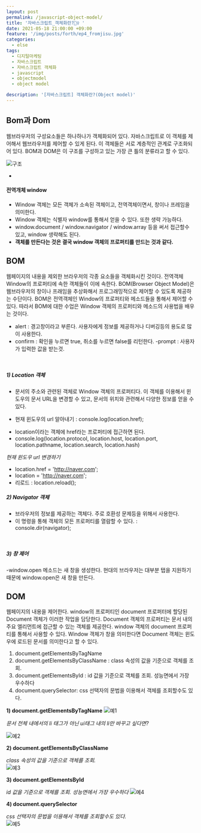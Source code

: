 ```yaml
---
layout: post
permalink: /javascript-object-model/
title: '자바스크립트_객체화란?💇‍♀️ '
date: 2021-05-18 21:00:00 +09:00
feature: '/img/posts/forth/ep4_fromjisu.jpg'
categories:
  - else
tags:
  - 디지털마케팅
  - 자바스크립트
  - 자바스크립트 객체화
  - javascript
  - objectmodel
  - object model

description: '[자바스크립트] 객체화란?(Object model)'
---
```


## Bom과 Dom

웹브라우저의 구성요소들은 하나하나가 객체화되어 있다. 자바스크립트로 이 객체를 제어해서 웹브라우저를 제어할 수 있게 된다. 이 객체들은 서로 계층적인 관계로 구조화되어 있다. BOM과 DOM은 이 구조를 구성하고 있는 가장 큰 틀의 분류라고 할 수 있다.

 ![구조](/img/posts/forth/first.JPG)  

-


#### 전역개체 window ####
- Window 객체는 모든 객체가 소속된 객체이고, 전역객체이면서, 창이나 프레임을 의미한다.
- Window 객체는 식별자 window를 통해서 얻을 수 있다. 또한 생략 가능하다.
- window.document / window.navigator / window.array 등을 써서 접근할수 있고, window 생략해도 된다.
- **객체를 만든다는 것은 결국 window 객체의 프로퍼티를 만드는 것과 같다.**


## BOM ##

웹페이지의 내용을 제외한 브라우저의 각종 요소들을 객체화시킨 것이다. 전역객체 Window의 프로퍼티에 속한 객체들이 이에 속한다. BOM(Browser Object Model)은  웹브라우저의 창이나 프래임을 추상화해서 프로그래밍적으로 제어할 수 있도록 제공하는 수단이다. BOM은 전역객체인 Window의 프로퍼티와 메소드들을 통해서 제어할 수 있다. 따라서 BOM에 대한 수업은 Window 객체의 프로퍼티와 메소드의 사용법을 배우는 것이다.

 - alert : 경고창이라고 부른다. 사용자에게 정보를 제공하거나 디버깅등의 용도로 많이 사용한다.
 - confirm : 확인을 누르면 true, 취소를 누르면 false를 리턴한다.
 -prompt : 사용자가 입력한 값을 받는것.

​

##### 1) Location 객체 #####

 -  문서의 주소와 관련된 객체로 Window 객체의 프로퍼티다. 이 객체를 이용해서 윈도우의 문서 URL을 변경할 수 있고, 문서의 위치와 관련해서 다양한 정보를 얻을 수 있다.
 * 현재 윈도우의 url 알아내기 : console.log(location.href);
 - location이라는 객체에 href라는 프로퍼티에 접근하면 된다.
 - console.log(location.protocol, location.host, location.port, location.pathname, location.search, location.hash)

*현재 윈도우 url 변경하기*
- location.href = 'http://naver.com';
- location = 'http://naver.com';
- 리로드 : location.reload();
​

##### 2) Navigator 객체 #####

 - 브라우저의 정보를 제공하는 객체다. 주로 호환성 문제등을 위해서 사용한다.
 - 이 명령을 통해 객체의 모든 프로퍼티를 열람할 수 있다. : console.dir(navigator);

​
##### 3) 창 제어  #####
 -window.open 메소드는 새 창을 생성한다. 현대의 브라우저는 대부분 탭을 지원하기 때문에 window.open은 새 창을 만든다.


## DOM ##
웹페이지의 내용을 제어한다. window의 프로퍼티인 document 프로퍼터에 할당된 Document 객체가 이러한 작업을 담당한다.  Document 객체의 프로퍼티는 문서 내의 주요 엘리먼트에 접근할 수 있는 객체를 제공한다. window 객체의 document 프로퍼티를 통해서 사용할 수 있다. Window 객체가 창을 의미한다면 Document 객체는 윈도우에 로드된 문서를 의미한다고 할 수 있다.
​

1. document.getElementsByTagName
2. document.getElementsByClassName ​​:  class 속성의 값을 기준으로 객체를 조회.
3. document.getElementsById :  id 값을 기준으로 객체를 조회. 성능면에서 가장 우수하다
4. document.querySelector:  css 선택자의 문법을 이용해서 객체를 조회할수도 있다.

**1) document.getElementsByTagName​**
 ![예1](/img/posts/forth/second.jpg)

 *문서 전체 내에서의 li 태그가 아닌 ui태그 내의 li만 바꾸고 싶다면?*

 ![예2](/img/posts/forth/third.jpg)

 **2) document.getElementsByClassName​**

 *class 속성의 값을 기준으로 객체를 조회.*  
  ![예3](/img/posts/forth/forth.jpg)

 **3) document.getElementsById​**

 *id 값을 기준으로 객체를 조회. 성능면에서 가장 우수하다*
   ![예4](/img/posts/forth/fifth.jpg)

**4) document.querySelector**

 *css 선택자의 문법을 이용해서 객체를 조회할수도 있다.*  
   ![예5](/img/posts/forth/sixth.jpg)
